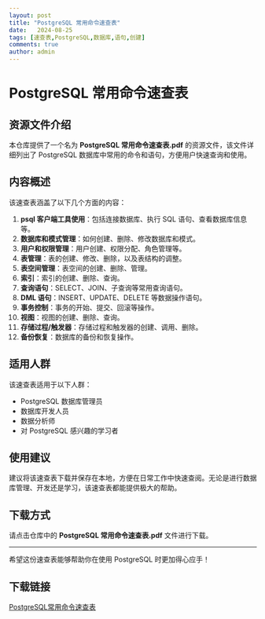 ```yaml
---
layout: post
title: "PostgreSQL 常用命令速查表"
date:   2024-08-25
tags: [速查表,PostgreSQL,数据库,语句,创建]
comments: true
author: admin
---
```

# PostgreSQL 常用命令速查表

## 资源文件介绍

本仓库提供了一个名为 **PostgreSQL 常用命令速查表.pdf** 的资源文件，该文件详细列出了 PostgreSQL 数据库中常用的命令和语句，方便用户快速查询和使用。

## 内容概述

该速查表涵盖了以下几个方面的内容：

1. **psql 客户端工具使用**：包括连接数据库、执行 SQL 语句、查看数据库信息等。
2. **数据库和模式管理**：如何创建、删除、修改数据库和模式。
3. **用户和权限管理**：用户创建、权限分配、角色管理等。
4. **表管理**：表的创建、修改、删除，以及表结构的调整。
5. **表空间管理**：表空间的创建、删除、管理。
6. **索引**：索引的创建、删除、查询。
7. **查询语句**：SELECT、JOIN、子查询等常用查询语句。
8. **DML 语句**：INSERT、UPDATE、DELETE 等数据操作语句。
9. **事务控制**：事务的开始、提交、回滚等操作。
10. **视图**：视图的创建、删除、查询。
11. **存储过程/触发器**：存储过程和触发器的创建、调用、删除。
12. **备份恢复**：数据库的备份和恢复操作。

## 适用人群

该速查表适用于以下人群：

- PostgreSQL 数据库管理员
- 数据库开发人员
- 数据分析师
- 对 PostgreSQL 感兴趣的学习者

## 使用建议

建议将该速查表下载并保存在本地，方便在日常工作中快速查阅。无论是进行数据库管理、开发还是学习，该速查表都能提供极大的帮助。

## 下载方式

请点击仓库中的 **PostgreSQL 常用命令速查表.pdf** 文件进行下载。

---

希望这份速查表能够帮助你在使用 PostgreSQL 时更加得心应手！

## 下载链接

[PostgreSQL常用命令速查表](https://pan.quark.cn/s/2c8481151dfd)